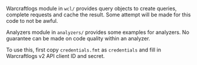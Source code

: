 Warcraftlogs module in `wcl/` provides query objects to create queries, complete requests and cache the result. Some attempt will be made for this code to not be awful.

Analyzers module in `analyzers/` provides some examples for analyzers. No guarantee can be made on code quality within an analyzer.

To use this, first copy `credentials.fmt` as `credentials` and fill in Warcraftlogs v2 API client ID and secret.
